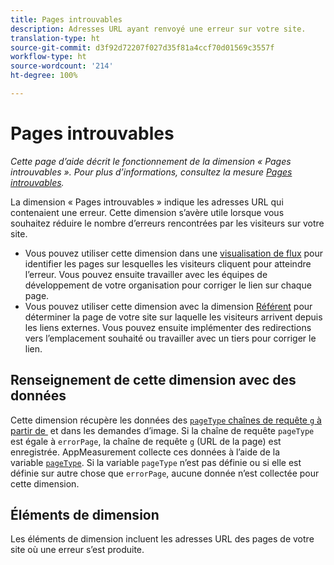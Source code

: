 ```yaml
---
title: Pages introuvables
description: Adresses URL ayant renvoyé une erreur sur votre site.
translation-type: ht
source-git-commit: d3f92d72207f027d35f81a4ccf70d01569c3557f
workflow-type: ht
source-wordcount: '214'
ht-degree: 100%

---
```



# Pages introuvables

*Cette page d’aide décrit le fonctionnement de la dimension « Pages introuvables ». Pour plus d’informations, consultez la mesure [Pages introuvables](../metrics/pages-not-found.md).*

La dimension « Pages introuvables » indique les adresses URL qui contenaient une erreur. Cette dimension s’avère utile lorsque vous souhaitez réduire le nombre d’erreurs rencontrées par les visiteurs sur votre site.

* Vous pouvez utiliser cette dimension dans une [visualisation de flux](/help/analyze/analysis-workspace/visualizations/c-flow/flow.md) pour identifier les pages sur lesquelles les visiteurs cliquent pour atteindre l’erreur. Vous pouvez ensuite travailler avec les équipes de développement de votre organisation pour corriger le lien sur chaque page.
* Vous pouvez utiliser cette dimension avec la dimension [Référent](referrer.md) pour déterminer la page de votre site sur laquelle les visiteurs arrivent depuis les liens externes. Vous pouvez ensuite implémenter des redirections vers l’emplacement souhaité ou travailler avec un tiers pour corriger le lien.

## Renseignement de cette dimension avec des données

Cette dimension récupère les données des [`pageType` chaînes de requête `g` à partir de ](/help/implement/validate/query-parameters.md) et  dans les demandes d’image. Si la chaîne de requête `pageType` est égale à `errorPage`, la chaîne de requête `g` (URL de la page) est enregistrée. AppMeasurement collecte ces données à l’aide de la variable [`pageType`](/help/implement/vars/page-vars/pagetype.md). Si la variable `pageType` n’est pas définie ou si elle est définie sur autre chose que `errorPage`, aucune donnée n’est collectée pour cette dimension.

## Éléments de dimension

Les éléments de dimension incluent les adresses URL des pages de votre site où une erreur s’est produite.
